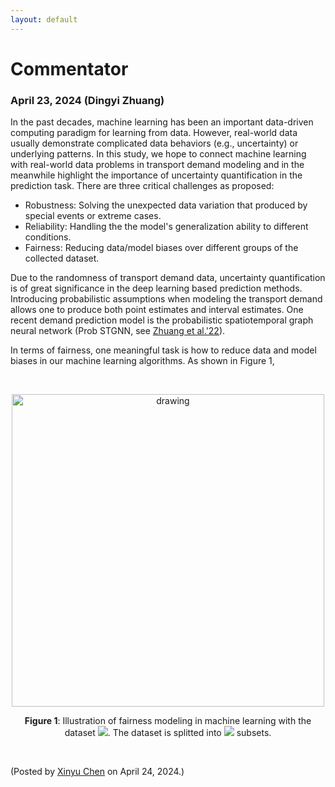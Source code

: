 ```yaml
---
layout: default
---
```


# Commentator

### April 23, 2024 (Dingyi Zhuang)

In the past decades, machine learning has been an important data-driven computing paradigm for learning from data. However, real-world data usually demonstrate complicated data behaviors (e.g., uncertainty) or underlying patterns. In this study, we hope to connect machine learning with real-world data problems in transport demand modeling and in the meanwhile highlight the importance of uncertainty quantification in the prediction task. There are three critical challenges as proposed:

- Robustness: Solving the unexpected data variation that produced by special events or extreme cases.
- Reliability: Handling the the model's generalization ability to different conditions.
- Fairness: Reducing data/model biases over different groups of the collected dataset.

Due to the randomness of transport demand data, uncertainty quantification is of great significance in the deep learning based prediction methods. Introducing probabilistic assumptions when modeling the transport demand allows one to produce both point estimates and interval estimates. One recent demand prediction model is the probabilistic spatiotemporal graph neural network (Prob STGNN, see [Zhuang et al.'22](https://dl.acm.org/doi/pdf/10.1145/3534678.3539093)).

In terms of fairness, one meaningful task is how to reduce data and model biases in our machine learning algorithms. As shown in Figure 1,

<br>

<p align="center">
<img align="middle" src="https://spatiotemporal-data.github.io/images/fairness_explained.png" alt="drawing" width="500">
</p>

<p align="center"><b>Figure 1</b>: Illustration of fairness modeling in machine learning with the dataset <img style="display: inline;" src="https://latex.codecogs.com/svg.latex?&space;\boldsymbol{y}"/>. The dataset is splitted into <img style="display: inline;" src="https://latex.codecogs.com/svg.latex?\normalsize&space;n"/> subsets.</p>


<br>

<p align="left">(Posted by <a href="https://xinychen.github.io/">Xinyu Chen</a> on April 24, 2024.)</p>
